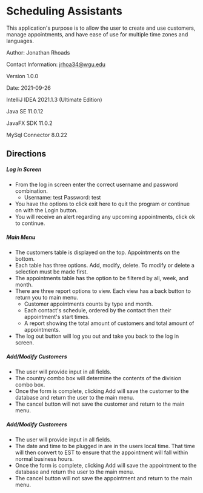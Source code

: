 # Scheduling Assistants 
This application's purpose is to allow the user to create and use customers, manage appointments, and have ease of use for multiple time zones and languages.

Author: Jonathan Rhoads

Contact Information: jrhoa34@wgu.edu

Version 1.0.0

Date: 2021-09-26

IntelliJ IDEA 2021.1.3 (Ultimate Edition)

Java SE 11.0.12

JavaFX SDK 11.0.2

MySql Connector 8.0.22

## Directions
##### Log in Screen
- From the log in screen enter the correct username and password combination. 
   - Username: test Password: test 
- You have the options to click exit here to quit the program or continue on with the Login button.
- You will receive an alert regarding any upcoming appointments, click ok to continue.

##### Main Menu
- The customers table is displayed on the top. Appointments on the bottom. 
- Each table has three options. Add, modify, delete. To modify or delete a selection must be made first. 
- The appointments table has the option to be filtered by all, week, and month. 
- There are three report options to view. Each view has a back button to return you to main menu.
    - Customer appointments counts by type and month. 
    - Each contact's schedule, ordered by the contact then their appointment's start times.
    - A report showing the total amount of customers and total amount of appointments.
- The log out button will log you out and take you back to the log in screen. 

##### Add/Modify Customers
- The user will provide input in all fields. 
- The country combo box will determine the contents of the division combo box.
- Once the form is complete, clicking Add will save the customer to the database and return the user to the main menu.
- The cancel button will not save the customer and return to the main menu.

##### Add/Modify Customers
- The user will provide input in all fields. 
- The date and time to be plugged in are in the users local time. That time will then convert to EST to ensure that the appointment will fall within normal business hours.
- Once the form is complete, clicking Add will save the appointment to the database and return the user to the main menu.
- The cancel button will not save the appointment and return to the main menu.

